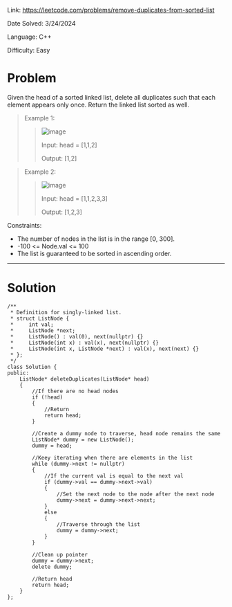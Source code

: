 Link: https://leetcode.com/problems/remove-duplicates-from-sorted-list

Date Solved: 3/24/2024

Language: C++

Difficulty: Easy

# Problem

Given the head of a sorted linked list, delete all duplicates such that each element appears only once. Return the linked list sorted as well.

>Example 1:
>
>>![image](https://github.com/BrianDang03/Leet-Code-Solved/assets/124744302/0052b100-ab9f-40f2-ac87-e70670f1e9f2)
>>
>>Input: head = [1,1,2]
>>
>>Output: [1,2]

>Example 2:
>
>>![image](https://github.com/BrianDang03/Leet-Code-Solved/assets/124744302/1364ab57-3c73-4c88-a57d-ed1018575c45)
>>
>>Input: head = [1,1,2,3,3]
>>
>>Output: [1,2,3]
 
Constraints:

- The number of nodes in the list is in the range [0, 300].
- -100 <= Node.val <= 100
- The list is guaranteed to be sorted in ascending order.

---

# Solution

```
/**
 * Definition for singly-linked list.
 * struct ListNode {
 *     int val;
 *     ListNode *next;
 *     ListNode() : val(0), next(nullptr) {}
 *     ListNode(int x) : val(x), next(nullptr) {}
 *     ListNode(int x, ListNode *next) : val(x), next(next) {}
 * };
 */
class Solution {
public:
    ListNode* deleteDuplicates(ListNode* head) 
    {
        //If there are no head nodes
        if (!head)
        {
            //Return
            return head;
        }

        //Create a dummy node to traverse, head node remains the same
        ListNode* dummy = new ListNode();
        dummy = head;

        //Keey iterating when there are elements in the list
        while (dummy->next != nullptr)
        {
            //If the current val is equal to the next val
            if (dummy->val == dummy->next->val)
            {
                //Set the next node to the node after the next node
                dummy->next = dummy->next->next;
            }
            else
            {
                //Traverse through the list
                dummy = dummy->next;
            }
        }

        //Clean up pointer
        dummy = dummy->next;
        delete dummy;

        //Return head
        return head;
    }
};
```
